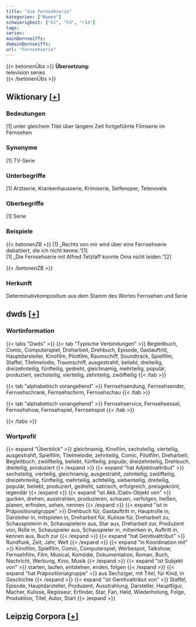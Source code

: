 ```yaml
---
title: "die Fernsehserie"
kategorien: ["Nomen"]
schwierigkeit: ["k1", "h3", "r14"]
tags:
series:
mainDornseiffs:
domainDornseiffs:
url: "Fernsehserie"
---
```


{{< betonenÜbs >}}
**Übersetzung:**  
television  series  
{{< /betonenÜbs >}}

## Wiktionary [[+](https://de.wiktionary.org/wiki/Fernsehserie)]

### Bedeutungen
[1] unter gleichem Titel über längere Zeit fortgeführte Filmserie im Fernsehen  

### Synonyme
[1] TV-Serie  

### Unterbegriffe
[1] Arztserie, Krankenhausserie, Krimiserie, Seifenoper, Telenovela  

### Oberbegriffe
[1] Serie  

### Beispiele
{{< betonenZB >}}
[1] „Rechts von mir wird über eine Fernsehserie debattiert, die ich nicht kenne.“[1]  
[1] „Die Fernsehserie mit Alfred Tetzlaff konnte Oma nicht leiden.“[2]  

{{< /betonenZB >}}
### Herkunft
Determinativkompositum aus dem Stamm des Wortes Fernsehen und Serie  



## dwds [[+](https://www.dwds.de/wb/Fernsehserie)]

### Wortinformation
{{< tabs "Dwds" >}}
{{< tab "Typische Verbindungen" >}}
Begleitbuch, Comic, Computerspiel, Dreharbeit, Drehbuch, Episode, Gastauftritt, Hauptdarsteller, Kinofilm, Pilotfilm, Raumschiff, Soundtrack, Spielfilm, Staffel, Titelmelodie, Traumschiff, ausgestrahlt, beliebt, dreiteilig, dreizehnteilig, fünfteilig, gedreht, gleichnamig, mehrteilig, populär, produziert, sechsteilig, vierteilig, zehnteilig, zwölfteilig
{{< /tab >}}

{{< tab "alphabetisch vorangehend" >}}
Fernsehsendung, Fernsehsender, Fernsehschrank, Fernsehschirm, Fernsehschau
{{< /tab >}}

{{< tab "alphabetisch vorangehend" >}}
Fernsehservice, Fernsehsessel, Fernsehshow, Fernsehspiel, Fernsehspot
{{< /tab >}}

{{< /tabs >}}

### Wortprofil
{{< expand "Überblick" >}} gleichnamig, Kinofilm, sechsteilig, vierteilig, ausgestrahlt, Spielfilm, Titelmelodie, zehnteilig, Comic, Pilotfilm, Dreharbeit, Begleitbuch, zwölfteilig, beliebt, fünfteilig, populär, dreizehnteilig, Drehbuch, dreiteilig, produziert {{< /expand >}}
{{< expand "hat Adjektivattribut" >}} sechsteilig, vierteilig, gleichnamig, ausgestrahlt, zehnteilig, zwölfteilig, dreizehnteilig, fünfteilig, mehrteilig, achtteilig, siebenteilig, dreiteilig, populär, beliebt, produziert, gedreht, satirisch, erfolgreich, preisgekrönt, legendär {{< /expand >}}
{{< expand "ist Akk./Dativ-Objekt von" >}} gucken, drehen, ausstrahlen, produzieren, schauen, verfolgen, heißen, planen, erfinden, sehen, nennen {{< /expand >}}
{{< expand "ist in Präpositionalgruppe" >}} Drehbuch für, Gastauftritt in, Hauptrolle in, Darsteller in, mitspielen in, Dreharbeit für, Kulisse für, Dreharbeit zu, Schauspielerin in, Schauspielerin aus, Star aus, Dreharbeit zur, Produzent von, Rolle in, Schauspieler aus, Schauspieler in, mitwirken in, Auftritt in, kennen aus, Buch zur {{< /expand >}}
{{< expand "hat Genitivattribut" >}} Rundfunk, Zeit, Jahr, Welt {{< /expand >}}
{{< expand "in Koordination mit" >}} Kinofilm, Spielfilm, Comic, Computerspiel, Werbespot, Talkshow, Fernsehfilm, Film, Musical, Komödie, Dokumentation, Roman, Buch, Nachricht, Werbung, Kino, Musik {{< /expand >}}
{{< expand "ist Subjekt von" >}} starten, laufen, entstehen, enden, folgen {{< /expand >}}
{{< expand "hat Präpositionalgruppe" >}} aus Sechziger, mit Titel, für Kind, in Geschichte {{< /expand >}}
{{< expand "ist Genitivattribut von" >}} Staffel, Episode, Hauptdarsteller, Produzent, Ausstrahlung, Darsteller, Hauptfigur, Macher, Kulisse, Regisseur, Erfinder, Star, Fan, Held, Wiederholung, Folge, Produktion, Titel, Autor, Start {{< /expand >}}

## Leipzig Corpora [[+](https://corpora.uni-leipzig.de/en/res?word=Fernsehserie&corpusId=deu_newscrawl-public_2018)]

